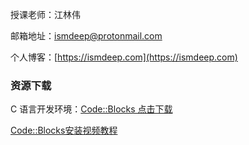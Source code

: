 授课老师：江林伟

邮箱地址：[ismdeep@protonmail.com](mailto:ismdeep@protonmail.com)

个人博客：[https://ismdeep.com](https://ismdeep.com)

### 资源下载

C 语言开发环境：[Code::Blocks 点击下载](https://ismdeep.oss-cn-shenzhen.aliyuncs.com/c-course-sharing/codeblocks-17.12mingw-setup.exe)

[Code::Blocks安装视频教程](https://www.bilibili.com/video/av68587703)


